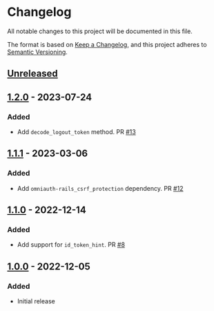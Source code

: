 # Changelog

All notable changes to this project will be documented in this file.

The format is based on [Keep a Changelog](https://keepachangelog.com/en/1.0.0/),
and this project adheres to [Semantic Versioning](https://semver.org/spec/v2.0.0.html).

## [Unreleased]

## [1.2.0] - 2023-07-24

### Added

* Add `decode_logout_token` method. PR [#13](https://github.com/powerhome/omniauth-nitro-id/pull/13)

## [1.1.1] - 2023-03-06

### Added

* Add `omniauth-rails_csrf_protection` dependency. PR [#12](https://github.com/powerhome/omniauth-nitro-id/pull/12)

## [1.1.0] - 2022-12-14

### Added

* Add support for `id_token_hint`. PR [#8](https://github.com/powerhome/omniauth-nitro-id/pull/8)

## [1.0.0] - 2022-12-05

### Added

* Initial release

[Unreleased]: https://github.com/powerhome/omniauth-nitro-id/compare/v1.2.0...HEAD
[1.2.0]: https://github.com/powerhome/omniauth-nitro-id/releases/tag/v1.2.0
[1.1.1]: https://github.com/powerhome/omniauth-nitro-id/releases/tag/v1.1.1
[1.1.0]: https://github.com/powerhome/omniauth-nitro-id/releases/tag/v1.1.0
[1.0.0]: https://github.com/powerhome/omniauth-nitro-id/releases/tag/v1.0.0
